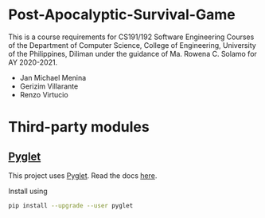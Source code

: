 # Post-Apocalyptic-Survival-Game
This is a course requirements for CS191/192 Software Engineering Courses of the Department of Computer Science, College of Engineering, University of the Philippines, Diliman under the guidance of Ma. Rowena C. Solamo for AY 2020-2021.

- Jan Michael Menina
- Gerizim Villarante
- Renzo Virtucio

# Third-party modules

## [Pyglet](http://pyglet.org/)
This project uses [Pyglet](http://pyglet.org/). Read the docs [here](https://pyglet.readthedocs.io/).

Install using
```bash
pip install --upgrade --user pyglet
```